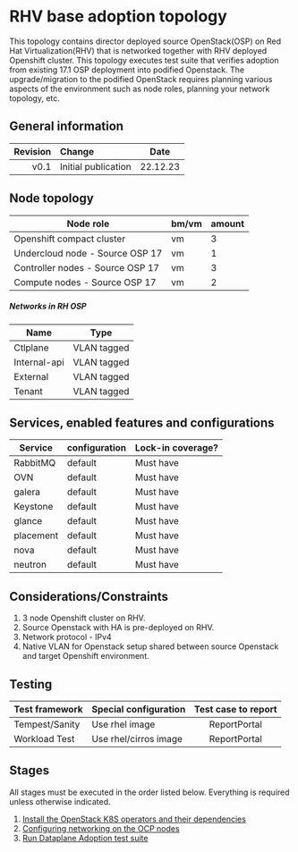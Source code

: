 # RHV base adoption topology

This topology contains director deployed source OpenStack(OSP) on Red Hat Virtualization(RHV) that is networked together with RHV deployed Openshift cluster. This topology executes test suite that verifies adoption from existing 17.1 OSP deployment into podified Openstack. The upgrade/migration to the podified OpenStack requires planning various aspects of the environment such as node roles, planning your network topology, etc.

## General information

| Revision | Change                | Date             |
|--------: | :-------------------- | :--------------: |
| v0.1     | Initial publication   | 22.12.23         |

## Node topology
| Node role                                     | bm/vm | amount |
| --------------------------------------------- | ----- | ------ |
| Openshift compact cluster                     | vm    | 3      |
| Undercloud node - Source OSP 17               | vm    | 1      |
| Controller nodes - Source OSP 17              | vm    | 3      |
| Compute nodes    - Source OSP 17              | vm    | 2      |

##### Networks in RH OSP

| Name         | Type        |
| ----         | ----------- |
| Ctlplane     | VLAN tagged |
| Internal-api | VLAN tagged |
| External     | VLAN tagged |
| Tenant       | VLAN tagged |

## Services, enabled features and configurations
| Service                                     | configuration                   | Lock-in coverage?  |
| ------------------------------------------- | ------------------------------- | ------------------ |
| RabbitMQ                                    | default                         | Must have          |
| OVN                                         | default                         | Must have          |
| galera                                      | default                         | Must have          |
| Keystone                                    | default                         | Must have          |
| glance                                      | default                         | Must have          |
| placement                                   | default                         | Must have          |
| nova                                        | default                         | Must have          |
| neutron                                     | default                         | Must have          |

## Considerations/Constraints

1. 3 node Openshift cluster on RHV.
2. Source Openstack with HA is pre-deployed on RHV.
3. Network protocol - IPv4
4. Native VLAN for Openstack setup shared between source Openstack and target Openshift environment.

## Testing

| Test framework   | Special configuration  | Test case to report |
| ---------------- | ---------------------  | :-----------------: |
| Tempest/Sanity   | Use rhel image         | ReportPortal        |
| Workload Test    | Use rhel/cirros image  | ReportPortal        |

## Stages

All stages must be executed in the order listed below.  Everything is required unless otherwise indicated.

1. [Install the OpenStack K8S operators and their dependencies](../../../common/)
2. [Configuring networking on the OCP nodes](vendor/)
3. [Run Dataplane Adoption test suite](control-plane.md)
